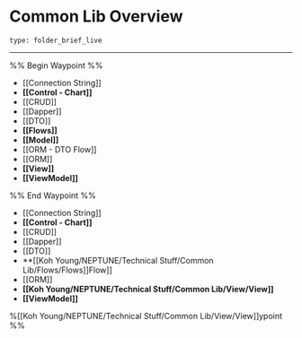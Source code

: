 # Common Lib Overview
 
```ccard
type: folder_brief_live
```
 
---

%% Begin Waypoint %%
- [[Connection String]]
- **[[Control - Chart]]**
- [[CRUD]]
- [[Dapper]]
- [[DTO]]
- **[[Flows]]**
- **[[Model]]**
- [[ORM - DTO Flow]]
- [[ORM]]
- **[[View]]**
- **[[ViewModel]]**

%% End Waypoint %%
- [[Connection String]]
- **[[Control - Chart]]**
- [[CRUD]]
- [[Dapper]]
- [[DTO]]
- **[[Koh Young/NEPTUNE/Technical Stuff/Common Lib/Flows/Flows]]Flow]]
- [[ORM]]
- **[[Koh Young/NEPTUNE/Technical Stuff/Common Lib/View/View]]**
- **[[ViewModel]]**

%[[Koh Young/NEPTUNE/Technical Stuff/Common Lib/View/View]]ypoint %%